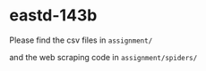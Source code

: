 # eastd-143b

Please find the csv files in `assignment/`

and the web scraping code in `assignment/spiders/`
